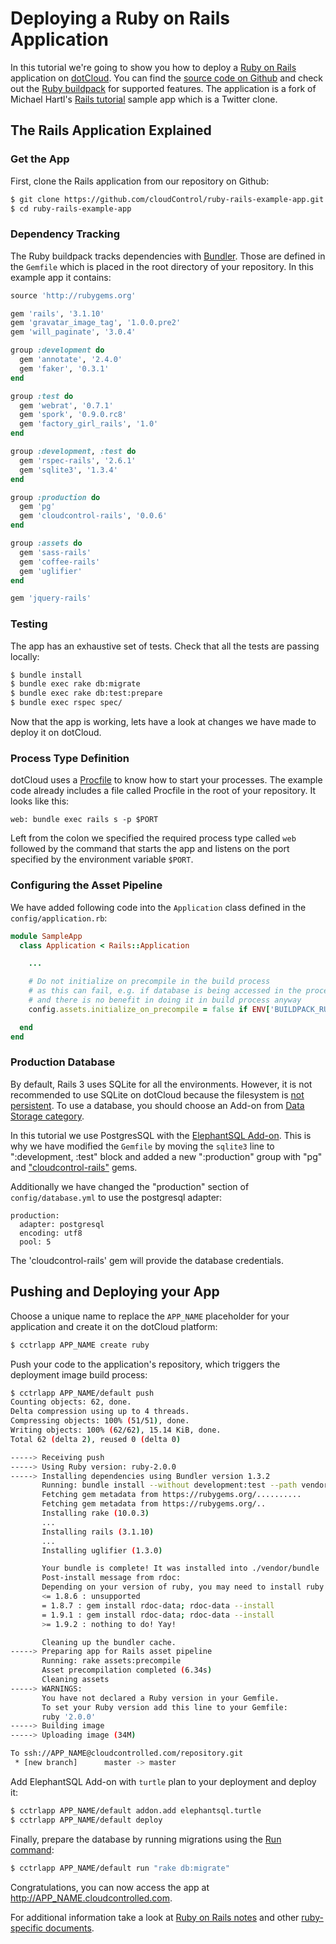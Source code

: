 # Deploying a Ruby on Rails Application

In this tutorial we're going to show you how to deploy a [Ruby on Rails] application on [dotCloud]. You can find the [source code on Github][example-app] and check out the [Ruby buildpack][ruby buildpack] for supported features. The application is a fork of Michael Hartl's [Rails tutorial] sample app which is a Twitter clone.

## The Rails Application Explained

### Get the App

First, clone the Rails application from our repository on Github:

~~~bash
$ git clone https://github.com/cloudControl/ruby-rails-example-app.git
$ cd ruby-rails-example-app
~~~

### Dependency Tracking

The Ruby buildpack tracks dependencies with [Bundler]. Those are defined in the `Gemfile` which is placed in the root directory of your repository. In this example app it contains:

~~~ruby
source 'http://rubygems.org'

gem 'rails', '3.1.10'
gem 'gravatar_image_tag', '1.0.0.pre2'
gem 'will_paginate', '3.0.4'

group :development do
  gem 'annotate', '2.4.0'
  gem 'faker', '0.3.1'
end

group :test do
  gem 'webrat', '0.7.1'
  gem 'spork', '0.9.0.rc8'
  gem 'factory_girl_rails', '1.0'
end

group :development, :test do
  gem 'rspec-rails', '2.6.1'
  gem 'sqlite3', '1.3.4'
end

group :production do
  gem 'pg'
  gem 'cloudcontrol-rails', '0.0.6'
end

group :assets do
  gem 'sass-rails'
  gem 'coffee-rails'
  gem 'uglifier'
end

gem 'jquery-rails'
~~~

### Testing

The app has an exhaustive set of tests. Check that all the tests are passing locally:

~~~bash
$ bundle install
$ bundle exec rake db:migrate
$ bundle exec rake db:test:prepare
$ bundle exec rspec spec/
~~~

Now that the app is working, lets have a look at changes we have made to deploy it on dotCloud.

### Process Type Definition

dotCloud uses a [Procfile] to know how to start your processes. The example code already includes a file called Procfile in the root of your repository. It looks like this:

~~~
web: bundle exec rails s -p $PORT
~~~

Left from the colon we specified the required process type called `web` followed by the command that starts the app and listens on the port specified by the environment variable `$PORT`.

### Configuring the Asset Pipeline

We have added following code into the `Application` class defined in the `config/application.rb`:

~~~ruby
module SampleApp
  class Application < Rails::Application

    ...

    # Do not initialize on precompile in the build process
    # as this can fail, e.g. if database is being accessed in the process
    # and there is no benefit in doing it in build process anyway
    config.assets.initialize_on_precompile = false if ENV['BUILDPACK_RUNNING']

  end
end
~~~

### Production Database

By default, Rails 3 uses SQLite for all the environments. However, it is not recommended to use SQLite on dotCloud because the filesystem is [not persistent][filesystem]. To use a database, you should choose an Add-on from [Data Storage category][data-storage-addons].

In this tutorial we use PostgresSQL with the [ElephantSQL Add-on][postgres-addon]. This is why we have modified the `Gemfile` by moving the `sqlite3` line to ":development, :test" block and added a new ":production" group with "pg" and ["cloudcontrol-rails"][gem itself] gems.

Additionally we have changed the "production" section of `config/database.yml` to use the postgresql adapter:
~~~
production:
  adapter: postgresql
  encoding: utf8
  pool: 5
~~~
The 'cloudcontrol-rails' gem will provide the database credentials.


## Pushing and Deploying your App

Choose a unique name to replace the `APP_NAME` placeholder for your application and create it on the dotCloud platform:

~~~bash
$ cctrlapp APP_NAME create ruby
~~~

Push your code to the application's repository, which triggers the deployment image build process:

~~~bash
$ cctrlapp APP_NAME/default push
Counting objects: 62, done.
Delta compression using up to 4 threads.
Compressing objects: 100% (51/51), done.
Writing objects: 100% (62/62), 15.14 KiB, done.
Total 62 (delta 2), reused 0 (delta 0)

-----> Receiving push
-----> Using Ruby version: ruby-2.0.0
-----> Installing dependencies using Bundler version 1.3.2
       Running: bundle install --without development:test --path vendor/bundle --binstubs vendor/bundle/bin --deployment
       Fetching gem metadata from https://rubygems.org/..........
       Fetching gem metadata from https://rubygems.org/..
       Installing rake (10.0.3)
       ...
       Installing rails (3.1.10)
       ...
       Installing uglifier (1.3.0)

       Your bundle is complete! It was installed into ./vendor/bundle
       Post-install message from rdoc:
       Depending on your version of ruby, you may need to install ruby rdoc/ri data:
       <= 1.8.6 : unsupported
       = 1.8.7 : gem install rdoc-data; rdoc-data --install
       = 1.9.1 : gem install rdoc-data; rdoc-data --install
       >= 1.9.2 : nothing to do! Yay!

       Cleaning up the bundler cache.
-----> Preparing app for Rails asset pipeline
       Running: rake assets:precompile
       Asset precompilation completed (6.34s)
       Cleaning assets
-----> WARNINGS:
       You have not declared a Ruby version in your Gemfile.
       To set your Ruby version add this line to your Gemfile:
       ruby '2.0.0'
-----> Building image
-----> Uploading image (34M)

To ssh://APP_NAME@cloudcontrolled.com/repository.git
 * [new branch]      master -> master
~~~

Add ElephantSQL Add-on with `turtle` plan to your deployment and deploy it:

~~~bash
$ cctrlapp APP_NAME/default addon.add elephantsql.turtle
$ cctrlapp APP_NAME/default deploy
~~~

Finally, prepare the database by running migrations using the [Run command][run command]:

~~~bash
$ cctrlapp APP_NAME/default run "rake db:migrate"
~~~

Congratulations, you can now access the app at http://APP_NAME.cloudcontrolled.com.

For additional information take a look at [Ruby on Rails notes][rails-notes] and
other [ruby-specific documents][ruby-guides].

[Ruby on Rails]: http://rubyonrails.org/
[dotCloud]: http://www.cloudcontrol.com
[example-app]: https://github.com/cloudControl/ruby-rails-example-app
[ruby buildpack]: https://github.com/cloudControl/buildpack-ruby
[Rails tutorial]: http://ruby.railstutorial.org/
[Bundler]: http://bundler.io/
[Procfile]: https://www.cloudcontrol.com/dev-center/Platform%20Documentation#buildpacks-and-the-procfile
[filesystem]: https://www.cloudcontrol.com/dev-center/Platform%20Documentation#non-persistent-filesystem
[data-storage-addons]: https://www.cloudcontrol.com/dev-center/Add-on%20Documentation/Data%20Storage/
[postgres-addon]: https://www.cloudcontrol.com/dev-center/Add-on%20Documentation/Data%20Storage/ElephantSQL
[run command]: https://www.cloudcontrol.com/dev-center/Guides/Ruby/RunCommand
[rails-notes]: https://www.cloudcontrol.com/dev-center/Guides/Ruby/RailsNotes
[ruby-guides]: https://www.cloudcontrol.com/dev-center/Guides/Ruby
[gem itself]: http://rubygems.org/gems/cloudcontrol-rails
